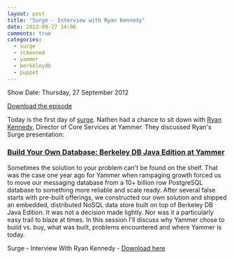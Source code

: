 ```yaml
---
layout: post
title: "Surge - Interview with Ryan Kennedy"
date: 2012-09-27 14:06
comments: true
categories: 
  - surge
  - rckenned
  - yammer
  - berkeleydb
  - puppet
---
```

Show Date:  Thursday, 27 September 2012

[Download the episode](http://traffic.libsyn.com/foodfight/Food-Fight-Show-29-Surge-Ryan-Kennedy.mp3)

Today is the first day of [surge](http://omniti.com/surge/2012).  Nathen had a chance to sit down with [Ryan Kennedy](https://twitter.com/rckenned), Director of Core Services at Yammer.  They discussed Ryan's Surge presentation:

### [Build Your Own Database: Berkeley DB Java Edition at Yammer](http://omniti.com/surge/2012/sessions/build-your-own-database-berkeley-db-java-edition-at-yammer)

Sometimes the solution to your problem can't be found on the shelf. That was the case one year ago for Yammer when rampaging growth forced us to move our messaging database from a 10+ billion row PostgreSQL database to something more reliable and scale ready. After several false starts with pre-built offerings, we constructed our own solution and shipped an embedded, distributed NoSQL data store built on top of Berkeley DB Java Edition. It was not a decision made lightly. Nor was it a particularly easy trail to blaze at times. In this session I'll discuss why Yammer chose to build vs. buy, what was built, problems encountered and where Yammer is today.

Surge - Interview With Ryan Kennedy - [Download here](http://traffic.libsyn.com/foodfight/Food-Fight-Show-29-Surge-Ryan-Kennedy.mp3)

